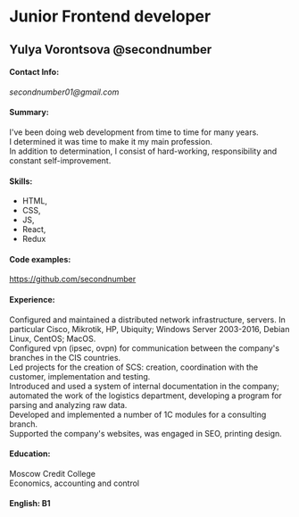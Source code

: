 # Junior Frontend developer  

## **Yulya Vorontsova** @secondnumber
#### Contact Info:  
_secondnumber01@gmail.com_
#### Summary:  
I've been doing web development from time to time for many years.  
I determined it was time to make it my main profession.  
In addition to determination, I consist of hard-working, responsibility and constant self-improvement.
#### Skills:  
- HTML,  
- CSS,  
- JS,  
- React,  
- Redux  
#### Code examples: 
<https://github.com/secondnumber>   
#### Experience: 
Configured and maintained a distributed network infrastructure, servers. 
In particular Cisco, Mikrotik, HP, Ubiquity; 
Windows Server 2003-2016, Debian Linux, CentOS; MacOS.   
Configured vpn (ipsec, ovpn) for communication between the company's branches in the CIS countries.  
Led projects for the creation of SCS: creation, coordination with the customer, implementation and testing.  
Introduced and used a system of internal documentation in the company; 
automated the work of the logistics department, developing a program for parsing and analyzing raw data.   
Developed and implemented a number of 1C modules for a consulting branch.  
Supported the company's websites, was engaged in SEO, printing design.  
#### Education:  
Moscow Credit College  
Economics, accounting and control
#### English:  B1


